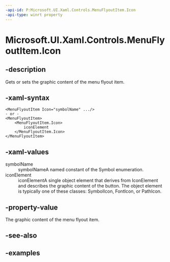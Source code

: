 ```yaml
---
-api-id: P:Microsoft.UI.Xaml.Controls.MenuFlyoutItem.Icon
-api-type: winrt property
---
```


<!-- Property syntax.
public IconElement Icon { get;  set; }
-->

# Microsoft.UI.Xaml.Controls.MenuFlyoutItem.Icon

## -description
Gets or sets the graphic content of the menu flyout item.

## -xaml-syntax
```xaml
<MenuFlyoutItem Icon="symbolName" .../>
- or -
<MenuFlyoutItem>
    <MenuFlyoutItem.Icon>
        iconElement
    </MenuFlyoutItem.Icon>
</MenuFlyoutItem>

```


## -xaml-values
<dl><dt>symbolName</dt><dd>symbolNameA named constant of the Symbol enumeration.</dd>
<dt>iconElement</dt><dd>iconElementA single object element that derives from IconElement and describes the graphic content of the button. The object element is typically one of these classes: SymbolIcon, FontIcon, or PathIcon.</dd>
</dl>

## -property-value
The graphic content of the menu flyout item.

## -see-also

## -examples

